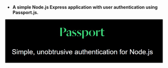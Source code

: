 * **A simple Node.js Express application with user authentication using Passport.js.** 

![Alt text](./imgs/img.jpg) 
